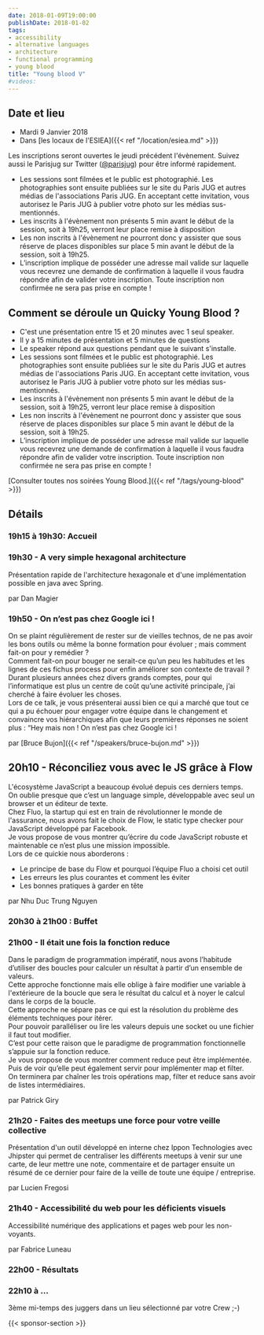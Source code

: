 ```yaml
---
date: 2018-01-09T19:00:00
publishDate: 2018-01-02
tags:
- accessibility
- alternative languages
- architecture
- functional programming
- young blood
title: "Young blood V"
#videos:
---
```


## Date et lieu

- Mardi 9 Janvier 2018
- Dans [les locaux de l'ESIEA]({{< ref "/location/esiea.md" >}})

Les inscriptions seront ouvertes le jeudi précédent l'évènement. Suivez aussi le Parisjug sur Twitter ([@parisjug](https://twitter.com/parisjug)) pour être informé rapidement.
- Les sessions sont filmées et le public est photographié. Les photographies sont ensuite publiées sur le site du Paris JUG et autres médias de l'associations Paris JUG. En acceptant cette invitation, vous autorisez le Paris JUG à publier votre photo sur les médias sus-mentionnés.
- Les inscrits à l'évènement non présents 5 min avant le début de la session, soit à 19h25, verront leur place remise à disposition
- Les non inscrits à l'évènement ne pourront donc y assister que sous réserve de places disponibles sur place 5 min avant le début de la session, soit à 19h25.
- L’inscription implique de posséder une adresse mail valide sur laquelle vous recevrez une demande de confirmation à laquelle il vous faudra répondre afin de valider votre inscription. Toute inscription non confirmée ne sera pas prise en compte !


## Comment se déroule un Quicky Young Blood ?

- C'est une présentation entre 15 et 20 minutes avec 1 seul speaker.
- Il y a 15 minutes de présentation et 5 minutes de questions
- Le speaker répond aux questions pendant que le suivant s'installe.
- Les sessions sont filmées et le public est photographié. Les photographies sont ensuite publiées sur le site du Paris JUG et autres médias de l'associations Paris JUG. En acceptant cette invitation, vous autorisez le Paris JUG à publier votre photo sur les médias sus-mentionnés.
- Les inscrits à l'évènement non présents 5 min avant le début de la session, soit à 19h25, verront leur place remise à disposition
- Les non inscrits à l'évènement ne pourront donc y assister que sous réserve de places disponibles sur place 5 min avant le début de la session, soit à 19h25.
- L’inscription implique de posséder une adresse mail valide sur laquelle vous recevrez une demande de confirmation à laquelle il vous faudra répondre afin de valider votre inscription. Toute inscription non confirmée ne sera pas prise en compte !

[Consulter toutes nos soirées Young Blood.]({{< ref "/tags/young-blood" >}})

## Détails

### 19h15 à 19h30: Accueil

### 19h30 - A very simple hexagonal architecture

Présentation rapide de l'architecture hexagonale et d'une implémentation possible en java avec Spring.

par Dan Magier

### 19h50 - On n’est pas chez Google ici !

On se plaint régulièrement de rester sur de vieilles technos, de ne pas avoir les bons outils ou même la bonne formation pour évoluer ; mais comment fait-on pour y remédier ?  
Comment fait-on pour bouger ne serait-ce qu’un peu les habitudes et les lignes de ces fichus process pour enfin améliorer son contexte de travail ?  
Durant plusieurs années chez divers grands comptes, pour qui l’informatique est plus un centre de coût qu’une activité principale, j’ai cherché à faire évoluer les choses.  
Lors de ce talk, je vous présenterai aussi bien ce qui a marché que tout ce qui a pu échouer pour engager votre équipe dans le changement et convaincre vos hiérarchiques afin que leurs premières réponses ne soient plus : “Hey mais non ! On n’est pas chez Google ici !

par [Bruce Bujon]({{< ref "/speakers/bruce-bujon.md" >}})

## 20h10 - Réconciliez vous avec le JS grâce à Flow

L'écosystème JavaScript a beaucoup évolué depuis ces derniers temps.  
On oublie presque que c’est un language simple, développable avec seul un browser et un éditeur de texte.  
Chez Fluo, la startup qui est en train de révolutionner le monde de l'assurance, nous avons fait le choix de Flow, le static type checker pour JavaScript développé par Facebook.  
Je vous propose de vous montrer qu’écrire du code JavaScript robuste et maintenable ce n’est plus une mission impossible.  
Lors de ce quickie nous aborderons :

* Le principe de base du Flow et pourquoi l’équipe Fluo a choisi cet outil
* Les erreurs les plus courantes et comment les éviter
* Les bonnes pratiques à garder en tête

par Nhu Duc Trung Nguyen

### 20h30 à 21h00 : Buffet

### 21h00 - Il était une fois la fonction reduce

Dans le paradigm de programmation impératif, nous avons l’habitude d’utiliser des boucles pour calculer un résultat à partir d’un ensemble de valeurs.  
Cette approche fonctionne mais elle oblige à faire modifier une variable à l'extérieure de la boucle que sera le résultat du calcul et à noyer le calcul dans le corps de la boucle.  
Cette approche ne sépare pas ce qui est la résolution du problème des éléments techniques pour itérer.  
Pour pouvoir paralléliser ou lire les valeurs depuis une socket ou une fichier il faut tout modifier.  
C’est pour cette raison que le paradigme de programmation fonctionnelle s’appuie sur la fonction reduce.  
Je vous propose de vous montrer comment reduce peut être implémentée.  
Puis de voir qu’elle peut également servir pour implémenter map et filter.  
On terminera par chaîner les trois opérations map, filter et reduce sans avoir de listes intermédiaires.

par Patrick Giry

### 21h20 - Faites des meetups une force pour votre veille collective

Présentation d'un outil développé en interne chez Ippon Technologies avec Jhipster qui permet de centraliser les différents meetups à venir sur une carte, de leur mettre une note, commentaire et de partager ensuite un résumé de ce dernier pour faire de la veille de toute une équipe / entreprise.

par Lucien Fregosi

### 21h40 - Accessibilité du web pour les déficients visuels

Accessibilité numérique des applications et pages web pour les non-voyants.

par Fabrice Luneau

### 22h00 - Résultats

### 22h10 à ...

3ème mi-temps des juggers dans un lieu sélectionné par votre Crew ;-)

{{< sponsor-section >}}
